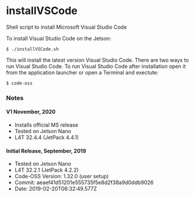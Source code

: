 # installVSCode

Shell script to install Microsoft Visual Studio Code


To install Visual Studio Code on the Jetson:

```
$ ./installVSCode.sh
```

This will install the latest version Visual Studio Code. There are two ways to run Visual Studio Code. To run Visual Studio Code after installation open it from the application launcher or open a Terminal and exectute:

```
$ code-oss
```

<h3>Notes</h3>

<h4>V1 November, 2020</h4>
<ul><li>Installs official MS release</li>
<li>Tested on Jetson Nano</li>
<li>L4T 32.4.4 (JetPack 4.4.1)</li>
</ul>

<h4>Initial Release, September, 2019</h4>
<ul>
<li>Tested on Jetson Nano</li>
<li>L4T 32.2.1 (JetPack 4.2.2)</li>
<li>Code-OSS Version: 1.32.0 (user setup)</li>
<li>Commit: aeaef41d51201e555735f5e8d2f38a9d0ddb9026</li>
<li>Date: 2019-02-20T06:32:49.577Z</li>
</ul>

